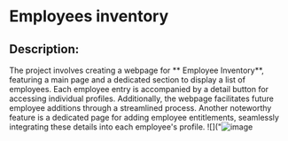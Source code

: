 
# Employees inventory
## Description: 
The project involves creating a webpage for ** Employee Inventory**, featuring a main page and a dedicated section to display a list of employees. Each employee entry is accompanied by a detail button for accessing individual profiles. Additionally, the webpage facilitates future employee additions through a streamlined process. Another noteworthy feature is a dedicated page for adding employee entitlements, seamlessly integrating these details into each employee's profile.
![]("![image](https://github.com/MayaNikfar/employee-inventory/assets/157966035/42a18405-5f0d-491f-92e8-a36a9ffc9c5b")

